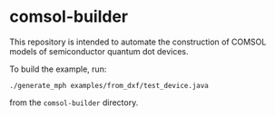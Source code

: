 # comsol-builder
This repository is intended to automate the construction of COMSOL models of semiconductor quantum dot devices.

To build the example, run:

`./generate_mph examples/from_dxf/test_device.java`

from the `comsol-builder` directory.
